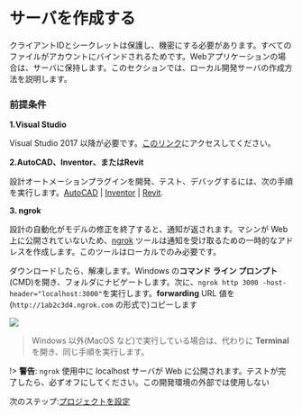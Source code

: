 # サーバを作成する

クライアントIDとシークレットは保護し、機密にする必要があります。すべてのファイルがアカウントにバインドされるためです。Webアプリケーションの場合は、サーバに保持します。このセクションでは、ローカル開発サーバの作成方法を説明します。

### 前提条件

**1\.Visual Studio**

Visual Studio 2017 以降が必要です。[このリンク](https://visualstudio.microsoft.com/vs/)にアクセスしてください。

**2\.AutoCAD、Inventor、またはRevit**

設計オートメーションプラグインを開発、テスト、デバッグするには、次の手順を実行します。[AutoCAD](https://www.autodesk.com/products/autocad/overview) | [Inventor](https://www.autodesk.com/products/inventor/overview) | [Revit](https://www.autodesk.com/products/revit/overview).

**3\. ngrok**

設計の自動化がモデルの修正を終了すると、通知が返されます。マシンが Web 上に公開されていないため、[ngrok](https://ngrok.com/) ツールは通知を受け取るための一時的なアドレスを作成します。このツールはローカルでのみ必要です。 

ダウンロードしたら、解凍します。Windows の**コマンド ライン プロンプト**(CMD)を開き、フォルダにナビゲートします。次に、`ngrok http 3000 -host-header="localhost:3000"`を実行します。**forwarding** URL 値を(`http://1ab2c3d4.ngrok.com` の形式で)コピーします

![](/_media/designautomation/ngrok.gif)

> Windows 以外(MacOS など)で実行している場合は、代わりに **Terminal** を開き、同じ手順を実行します。

!> **警告**: `ngrok` 使用中に localhost サーバが Web に公開されます。テストが完了したら、必ずオフにしてください。この開発環境の外部では使用しない

次のステップ:[プロジェクトを設定](/ja_jp/environment/setup/netcore_da)
